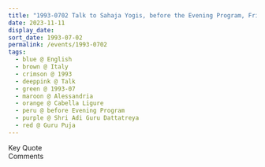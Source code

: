 ```yaml
---
title: "1993-0702 Talk to Sahaja Yogis, before the Evening Program, Friday before Guru Pūjā, Tent, Cabella Ligure, Alessandria, Italy"
date: 2023-11-11
display_date: 
sort_date: 1993-07-02
permalink: /events/1993-0702
tags:
  - blue @ English
  - brown @ Italy
  - crimson @ 1993
  - deeppink @ Talk
  - green @ 1993-07
  - maroon @ Alessandria
  - orange @ Cabella Ligure
  - peru @ before Evening Program
  - purple @ Shri Adi Guru Dattatreya
  - red @ Guru Puja 
---
```


<wave-list>
  <list-title color="green" width="75">Key Quote</list-title>
  <list-item color="BlanchedAlmond"  width="200"></list-item>
  <list-item color="Lavender"></list-item>
  <list-item color="BlanchedAlmond"></list-item>
</wave-list>

<br>

<wave-list>
  <list-title color="green" width="75">Comments</list-title>
  <list-item color="BlanchedAlmond"  width="200"></list-item>
  <list-item color="Lavender"></list-item>
  <list-item color="BlanchedAlmond"></list-item>
</wave-list>